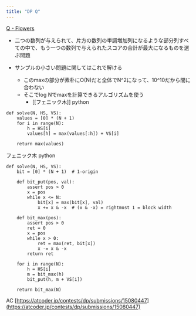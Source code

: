 ```yaml
---
title: "DP Q"
---
```


[Q - Flowers](https://atcoder.jp/contests/dp/tasks/dp_q)
- 二つの数列が与えられて、片方の数列の単調増加列になるような部分列すべての中で、もう一つの数列で与えられたスコアの合計が最大になるものを選ぶ問題

- サンプルの小さい問題に関してはこれで解ける
    - このmaxの部分が素朴にO(N)だと全体でN^2になって、10^10だから間に合わない
    - そこでlog Nでmaxを計算できるアルゴリズムを使う
        - [[フェニック木]]
python

```
def solve(N, HS, VS):
    values = [0] * (N + 1)
    for i in range(N):
        h = HS[i]
        values[h] = max(values[:h]) + VS[i]

    return max(values)
```


フェニック木
python

```
def solve(N, HS, VS):
    bit = [0] * (N + 1)  # 1-origin

    def bit_put(pos, val):
        assert pos > 0
        x = pos
        while x <= N:
            bit[x] = max(bit[x], val)
            x += x & -x  # (x & -x) = rightmost 1 = block width

    def bit_max(pos):
        assert pos > 0
        ret = 0
        x = pos
        while x > 0:
            ret = max(ret, bit[x])
            x -= x & -x
        return ret

    for i in range(N):
        h = HS[i]
        m = bit_max(h)
        bit_put(h, m + VS[i])

    return bit_max(N)
```

AC [https://atcoder.jp/contests/dp/submissions/15080447](https://atcoder.jp/contests/dp/submissions/15080447)
